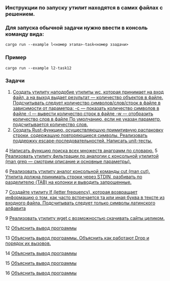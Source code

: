 ### Инструкции по запуску утилит находятся в самих файлах с решением. 
### Для запуска обычной задачи нужно ввести в консоль команду вида:
```shell
cargo run --example l<номер этапа>-task<номер ззадачи>
```

### Пример
```shell
cargo run --example l2-task12
```

### Задачи
1. [Создать утилиту наподобие утилиты wc, которая принимает на вход файл, а на выход выдает результат — количество объектов в файле. Подсчитывать следует количество символов/слов/строк в файле в зависимости от параметра:
   -с — показать количество символов в файле
   -l — вывести количество строк в файле
-w — отобразить количество слов в файле
   По умолчанию, если не указан параметр, подсчитывается количество слов.](src/task1.rs)
2. [Создать Rust-функцию, осуществляющую примитивную распаковку строки, содержащую повторяющиеся символы. Реализовать поддержку escape-последовательностей. Написать unit-тесты.](src/task2.rs)

4 [Написать функцию поиска всех множеств анаграмм по словарю.](src/task4.rs)
5 [Реализовать утилиту фильтрации по аналогии с консольной утилитой (man grep — смотрим описание и основные параметры).](src/task5.rs)

6 [Реализовать утилиту аналог консольной команды cut (man cut). Утилита должна принимать строки через STDIN, разбивать по разделителю (TAB) на колонки и выводить запрошенные.](src/task6.rs)

7 [Создайте утилиту lf (letter frequency), которая возвращает информацию о том, как часто встречается та или иная буква в тексте из входного файла. Подсчитывать следует только символы латинского алфавита](src/task7.rs)

9 [Реализовать утилиту wget с возможностью скачивать сайты целиком.](src/task9.rs)

12 [Объяснить вывод программы](src/task12.rs)

13 [Объяснить вывод программы. Объяснить как работают Drop и порядок их вызовов.](src/task13.rs)

14 [Объяснить вывод программы](src/task14.rs)

15 [Объяснить вывод программы](src/task15.rs)

16 [Объяснить вывод программы](src/task16.rs)